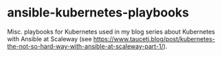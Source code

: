 # ansible-kubernetes-playbooks

Misc. playbooks for Kubernetes used in my blog series about Kubernetes with Ansible at Scaleway (see https://www.tauceti.blog/post/kubernetes-the-not-so-hard-way-with-ansible-at-scaleway-part-1/).
